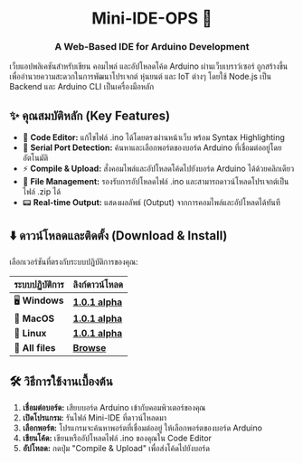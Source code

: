 ﻿<div align="center"\>

# **Mini-IDE-OPS 🚀**

### **A Web-Based IDE for Arduino Development**

</div>

เว็บแอปพลิเคชันสำหรับเขียน คอมไพล์ และอัปโหลดโค้ด Arduino ผ่านเว็บเบราว์เซอร์ ถูกสร้างขึ้นเพื่ออำนวยความสะดวกในการพัฒนาโปรเจกต์ หุ่นยนต์ และ IoT ต่างๆ โดยใช้ Node.js เป็น Backend และ Arduino CLI เป็นเครื่องมือหลัก

## **✨ คุณสมบัติหลัก (Key Features)**

* 📝 **Code Editor:** แก้ไขไฟล์ .ino ได้โดยตรงผ่านหน้าเว็บ พร้อม Syntax Highlighting  
* 🔌 **Serial Port Detection:** ค้นหาและเลือกพอร์ตของบอร์ด Arduino ที่เชื่อมต่ออยู่โดยอัตโนมัติ  
* ⚡ **Compile & Upload:** สั่งคอมไพล์และอัปโหลดโค้ดไปยังบอร์ด Arduino ได้ด้วยคลิกเดียว  
* 📂 **File Management:** รองรับการอัปโหลดไฟล์ .ino และสามารถดาวน์โหลดโปรเจกต์เป็นไฟล์ .zip ได้  
* 📟 **Real-time Output:** แสดงผลลัพธ์ (Output) จากการคอมไพล์และอัปโหลดได้ทันที

## **⬇️ ดาวน์โหลดและติดตั้ง (Download & Install)**

เลือกเวอร์ชันที่ตรงกับระบบปฏิบัติการของคุณ:

| ระบบปฏิบัติการ | ลิงก์ดาวน์โหลด |
| :---- | :---- |
| 🖥️ **Windows** | **[1.0.1 alpha](https://github.com/kateaw09/Mini-IDE-OPS/releases/download/Middle-1.0.1-alpha/mini_ide-m-win.exe)** |
| 🍏 **MacOS** | **[1.0.1 alpha](https://github.com/kateaw09/Mini-IDE-OPS/releases/download/Middle-1.0.1-alpha/mini_ide-m-macos)** |
| 🐧 **Linux** | **[1.0.1 alpha](https://github.com/kateaw09/Mini-IDE-OPS/releases/download/Middle-1.0.1-alpha/mini_ide-m-linux)** |
| 📂 **All files** | **[Browse](https://github.com/kateaw09/Mini-IDE-OPS/releases)** |

## **🛠️ วิธีการใช้งานเบื้องต้น**

1. **เชื่อมต่อบอร์ด:** เสียบบอร์ด Arduino เข้ากับคอมพิวเตอร์ของคุณ  
2. **เปิดโปรแกรม:** รันไฟล์ Mini-IDE ที่ดาวน์โหลดมา  
3. **เลือกพอร์ต:** โปรแกรมจะค้นหาพอร์ตที่เชื่อมต่ออยู่ ให้เลือกพอร์ตของบอร์ด Arduino  
4. **เขียนโค้ด:** เขียนหรืออัปโหลดไฟล์ .ino ของคุณใน Code Editor  
5. **อัปโหลด:** กดปุ่ม "Compile & Upload" เพื่อส่งโค้ดไปยังบอร์ด



